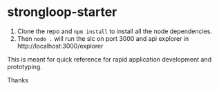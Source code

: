 # strongloop-starter

1. Clone the repo and `npm install` to install all the node dependencies.
2. Then `node .` will run the slc on port 3000 and api explorer in http://localhost:3000/explorer

This is meant for quick reference for rapid application development and prototyping.


Thanks
